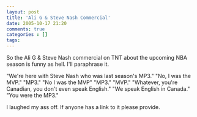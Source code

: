 ```yaml
---
layout: post
title: 'Ali G & Steve Nash Commercial'
date: 2005-10-17 21:20
comments: true
categories : []
tags:
---
```

So the Ali G & Steve Nash commercial on TNT about the upcoming NBA season is funny as hell. I'll paraphrase it.

"We're here with Steve Nash who was last season's MP3."
"No, I was the MVP."
"MP3."
"No I was the MVP"
"MP3."
"MVP."
"Whatever, you're Canadian, you don't even speak English."
"We speak English in Canada."
"You were the MP3."

I laughed my ass off. If anyone has a link to it please provide.



